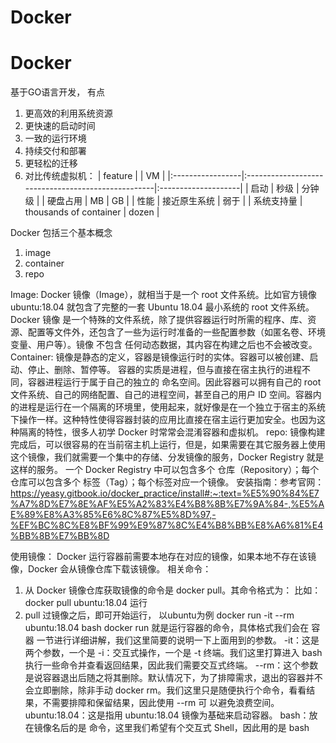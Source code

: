 # Docker
# Docker
基于GO语言开发，
有点
1. 更高效的利用系统资源
2. 更快速的启动时间
3. 一致的运行环境
4. 持续交付和部署
5. 更轻松的迁移
6. 对比传统虚拟机：
| feature |                                         | VM |
|:-----------------|:---------------------------------------------------|:--------------------|
| 启动 |       秒级        |  分钟级                   |
| 硬盘占用     |  MB      | GB          |
|  性能      |   接近原生系统           | 弱于               |
|    系统支持量 | thousands of container | dozen               |

Docker 包括三个基本概念
1. image
2. container
3. repo

Image:
Docker 镜像（Image），就相当于是一个 root 文件系统。比如官方镜像 ubuntu:18.04 就包含了完整的一套 Ubuntu 18.04 最小系统的 root 文件系统。
Docker 镜像 是一个特殊的文件系统，除了提供容器运行时所需的程序、库、资源、配置等文件外，还包含了一些为运行时准备的一些配置参数（如匿名卷、环境变量、用户等）。镜像 不包含 任何动态数据，其内容在构建之后也不会被改变。
Container:
镜像是静态的定义，容器是镜像运行时的实体。容器可以被创建、启动、停止、删除、暂停等。
容器的实质是进程，但与直接在宿主执行的进程不同，容器进程运行于属于自己的独立的 命名空间。因此容器可以拥有自己的 root 文件系统、自己的网络配置、自己的进程空间，甚至自己的用户 ID 空间。容器内的进程是运行在一个隔离的环境里，使用起来，就好像是在一个独立于宿主的系统下操作一样。这种特性使得容器封装的应用比直接在宿主运行更加安全。也因为这种隔离的特性，很多人初学 Docker 时常常会混淆容器和虚拟机。
repo:
镜像构建完成后，可以很容易的在当前宿主机上运行，但是，如果需要在其它服务器上使用这个镜像，我们就需要一个集中的存储、分发镜像的服务，Docker Registry 就是这样的服务。
一个 Docker Registry 中可以包含多个 仓库（Repository）；每个仓库可以包含多个 标签（Tag）；每个标签对应一个镜像。
安装指南：参考官网： https://yeasy.gitbook.io/docker_practice/install#:~:text=%E5%90%84%E7%A7%8D%E7%8E%AF%E5%A2%83%E4%B8%8B%E7%9A%84-,%E5%AE%89%E8%A3%85%E6%8C%87%E5%8D%97,-%EF%BC%8C%E8%BF%99%E9%87%8C%E4%B8%BB%E8%A6%81%E4%BB%8B%E7%BB%8D

使用镜像：
Docker 运行容器前需要本地存在对应的镜像，如果本地不存在该镜像，Docker 会从镜像仓库下载该镜像。
相关命令：
1. 从 Docker 镜像仓库获取镜像的命令是 docker pull。其命令格式为：
   比如： docker pull ubuntu:18.04
运行
1. pull 过镜像之后，即可开始运行， 以ubuntu为例
  docker run -it --rm ubuntu:18.04 bash
  docker run 就是运行容器的命令，具体格式我们会在 容器 一节进行详细讲解，我们这里简要的说明一下上面用到的参数。
  -it：这是两个参数，一个是 -i：交互式操作，一个是 -t 终端。我们这里打算进入 bash 执行一些命令并查看返回结果，因此我们需要交互式终端。
  --rm：这个参数是说容器退出后随之将其删除。默认情况下，为了排障需求，退出的容器并不会立即删除，除非手动 docker rm。我们这里只是随便执行个命令，看看结果，不需要排障和保留结果，因此使用 --rm 可   以避免浪费空间。
  ubuntu:18.04：这是指用 ubuntu:18.04 镜像为基础来启动容器。
  bash：放在镜像名后的是 命令，这里我们希望有个交互式 Shell，因此用的是 bash








